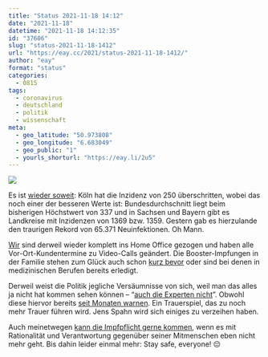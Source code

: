 ```yaml
---
title: "Status 2021-11-18 14:12"
date: "2021-11-18"
datetime: "2021-11-18 14:12:35"
id: "37606"
slug: "status-2021-11-18-1412"
url: "https://eay.cc/2021/status-2021-11-18-1412/"
author: "eay"
format: "status"
categories:
  - 0815
tags:
  - coronavirus
  - deutschland
  - politik
  - wissenschaft
meta:
  - geo_latitude: "50.973808"
  - geo_longitude: "6.683049"
  - geo_public: "1"
  - yourls_shorturl: "https://eay.li/2u5"
---
```


![](https://eay.cc/uploads/2021/inzidenz-2021-11-18.png)

Es ist [wieder soweit](https://eay.cc/2021/status-2021-04-25-1009/): Köln hat die Inzidenz von 250 überschritten, wobei das noch einer der besseren Werte ist: Bundesdurchschnitt liegt beim bisherigen Höchstwert von 337 und in Sachsen und Bayern gibt es Landkreise mit Inzidenzen von 1369 bzw. 1359. Gestern gab es hierzulande den traurigen Rekord von 65.371 Neuinfektionen. Oh Mann.

[Wir](https://hypercode.de/) sind derweil wieder komplett ins Home Office gezogen und haben alle Vor-Ort-Kundentermine zu Video-Calls geändert. Die Booster-Impfungen in der Familie stehen zum Glück auch schon [kurz bevor](https://twitter.com/eay/status/1460876630038126598) oder sind bei denen in medizinischen Berufen bereits erledigt.

Derweil weist die Politik jegliche Versäumnisse von sich, weil man das alles ja nicht hat kommen sehen können – “[auch die Experten nicht](https://twitter.com/berichtenswert/status/1458706686072532996?s=21)”. Obwohl diese hiervor bereits [seit Monaten warnen](https://twitter.com/peterfr89977258/status/1460340386354929675?s=21). Ein Trauerspiel, das zu noch mehr Trauer führen wird. Jens Spahn wird sich einiges zu verzeihen haben.

Auch meinetwegen [kann die Impfpflicht gerne kommen](https://youtu.be/KEggd1S9_9Y), wenn es mit Rationalität und Verantwortung gegenüber seiner Mitmenschen eben nicht mehr geht. Bis dahin leider einmal mehr: Stay safe, everyone! 😔
